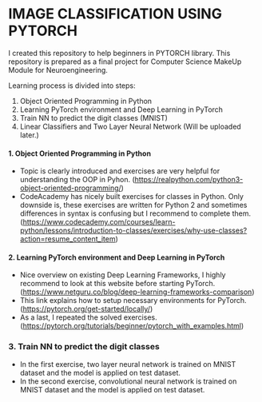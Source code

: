 # IMAGE CLASSIFICATION USING PYTORCH

I created this repository to help beginners in PYTORCH library. This repository is prepared as a final project for Computer Science MakeUp Module for Neuroengineering.

Learning process is divided into steps: 

1. Object Oriented Programming in Python
2. Learning PyTorch environment and Deep Learning in PyTorch
3. Train NN to predict the digit classes (MNIST)
4. Linear Classifiers and Two Layer Neural Network (Will be uploaded later.) 

#### 1. Object Oriented Programming in Python
- Topic is clearly introduced and exercises are very helpful for understanding the OOP in Pyhon. (https://realpython.com/python3-object-oriented-programming/)
- CodeAcademy has nicely built exercises for classes in Python. Only downside is, these exercises are written for Python 2 and sometimes differences in syntax is confusing but I recommend to complete them. (https://www.codecademy.com/courses/learn-python/lessons/introduction-to-classes/exercises/why-use-classes?action=resume_content_item) 

#### 2. Learning PyTorch environment and Deep Learning in PyTorch
- Nice overview on existing Deep Learning Frameworks, I highly recommend to look at this website before starting PyTorch. (https://www.netguru.co/blog/deep-learning-frameworks-comparison)
- This link explains how to setup necessary environments for PyTorch. (https://pytorch.org/get-started/locally/)
- As a last, I repeated the solved exercises. (https://pytorch.org/tutorials/beginner/pytorch_with_examples.html)

### 3. Train NN to predict the digit classes
- In the first exercise, two layer neural network is trained on MNIST dataset and the model is applied on test dataset.
- In the second exercise, convolutional neural network is trained on MNIST dataset and the model is applied on test dataset.


